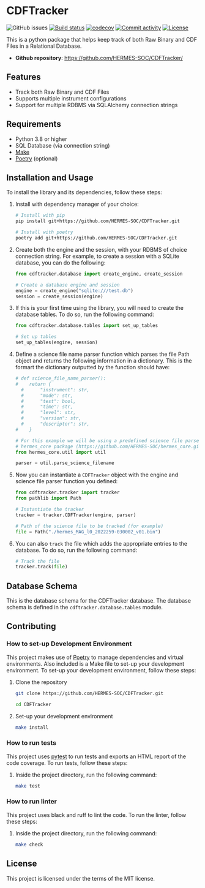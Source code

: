 # CDFTracker


![GitHub issues](https://img.shields.io/github/issues/HERMES-SOC/CDFTracker)
[![Build status](https://img.shields.io/github/actions/workflow/status/HERMES-SOC/CDFTracker/main.yml?branch=main)](https://github.com/HERMES-SOC/CDFTracker/actions/workflows/main.yml?query=branch%3Amain)
[![codecov](https://codecov.io/gh/HERMES-SOC/CDFTracker/branch/main/graph/badge.svg)](https://codecov.io/gh/HERMES-SOC/CDFTracker)
[![Commit activity](https://img.shields.io/github/commit-activity/m/HERMES-SOC/CDFTracker)](https://img.shields.io/github/commit-activity/m/HERMES-SOC/CDFTracker)
[![License](https://img.shields.io/github/license/HERMES-SOC/CDFTracker)](https://img.shields.io/github/license/HERMES-SOC/CDFTracker)

This is a python package that helps keep track of both Raw Binary and CDF Files in a Relational Database.

- **Github repository**: <https://github.com/HERMES-SOC/CDFTracker/>

## Features
- Track both Raw Binary and CDF Files
- Supports multiple instrument configurations
- Support for multiple RDBMS via SQLAlchemy connection strings

## Requirements
- Python 3.8 or higher
- SQL Database (via connection string)
- [Make](https://www.gnu.org/software/make/manual/make.html) 
- [Poetry](https://github.com/python-poetry/poetry) (optional)

## Installation and Usage
To install the library and its dependencies, follow these steps:

1. Install with dependency manager of your choice:
    ```bash
    # Install with pip
    pip install git+https://github.com/HERMES-SOC/CDFTracker.git

    # Install with poetry
    poetry add git+https://github.com/HERMES-SOC/CDFTracker.git
    ```


2. Create both the engine and the session, with your RDBMS of choice connection string. For example, to create a session with a SQLite database, you can do the following:
    ```python
    from cdftracker.database import create_engine, create_session

    # Create a database engine and session
    engine = create_engine("sqlite:///test.db")
    session = create_session(engine)
    ```

3. If this is your first time using the library, you will need to create the database tables. To do so, run the following command:
    ```python
    from cdftracker.database.tables import set_up_tables

    # Set up tables
    set_up_tables(engine, session)
    ```

4. Define a science file name parser function which parses the file Path object and returns the following information in a dictionary. This is the formart the dictionary outputted by the function should have:
    ```python
    # def science_file_name_parser():
    #    return {
      #      "instrument": str,
      #      "mode": str,
      #      "test": bool,
      #      "time": str,
      #      "level": str,
      #      "version": str,
      #      "descriptor": str,
    #    }
    
    # For this example we will be using a predefined science file parser defined in the 
    # hermes_core package (https://github.com/HERMES-SOC/hermes_core.git).
    from hermes_core.util import util

    parser = util.parse_science_filename
    ```
5. Now you can instantiate a `CDFTracker` object with the engine and science file parser function you defined:
    ```python
    from cdftracker.tracker import tracker
    from pathlib import Path

    # Instantiate the tracker
    tracker = tracker.CDFTracker(engine, parser)

    # Path of the science file to be tracked (for example)
    file = Path("./hermes_MAG_l0_2022259-030002_v01.bin")
    ```
6. You can also `track` the file which adds the appropriate entries to the database. To do so, run the following command:
    ```python
    # Track the file
    tracker.track(file)
    ```

## Database Schema
This is the database schema for the CDFTracker database. The database schema is defined in the `cdftracker.database.tables` module. 

## Contributing
### How to set-up Development Environment
This project makes use of [Poetry](https://python-poetry.org/) to manage dependencies and virtual environments. Also included is a Make file to set-up your development environment. To set-up your development environment, follow these steps:

1. Clone the repository

    ```bash
    git clone https://github.com/HERMES-SOC/CDFTracker.git

    cd CDFTracker
    ```

2. Set-up your development environment

    ```bash
    make install
    ```


### How to run tests
This project uses [pytest](https://docs.pytest.org/en/stable/) to run tests and exports an HTML report of the code coverage. To run tests, follow these steps:

1. Inside the project directory, run the following command:

    ```bash
    make test
    ```


### How to run linter
This project uses black and ruff to lint the code. To run the linter, follow these steps:

1. Inside the project directory, run the following command:

    ```bash
    make check
    ```

## License
This project is licensed under the terms of the MIT license.


